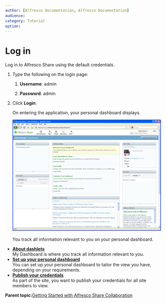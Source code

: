 ```yaml
---
author: [Alfresco Documentation, Alfresco Documentation]
audience: 
category: Tutorial
option: 
---
```


# Log in

Log in to Alfresco Share using the default credentials.

1.  Type the following on the login page:

    1.  **Username**: admin

    2.  **Password**: admin

2.  Click **Login**.

    On entering the application, your personal dashboard displays.

    ![Your Personal Dashboard](../images/MyDashboard.png)

    You track all information relevant to you on your personal dashboard.


-   **[About dashlets](../concepts/gs-dashlet-intro.md)**  
 My Dashboard is where you track all information relevant to you.
-   **[Set up your personal dashboard](../tasks/gs-dashboard-setup.md)**  
You can set up your personal dashboard to tailor the view you have, depending on your requirements.
-   **[Publish your credentials](../tasks/gs-publish-credentials.md)**  
As part of the site, you want to publish your credentials for all site members to view.

**Parent topic:**[Getting Started with Alfresco Share Collaboration](../concepts/gs-intro.md)

